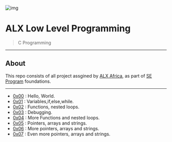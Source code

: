 ![img](https://alx-intranet.hbtn.io/assets/holberton-logo-full-alx-d053727941512ebe04b797ca87d81a195004e9ff2d8a6aedf4004c5365cf8944.png)

# ALX Low Level Programming

>C Programming

---
## About

This repo consists of all project assgined by [ALX Africa](https://www.alxafrica.com/), as part of [SE Program](https://www.alxafrica.com/programme_post/full-stack-software-engineer/) foundations.

---

- [0x00](./0x00-hello_world) : Hello, World.
- [0x01](./0x01-variables_if_else_while) : Variables,if,else,while.
- [0x02](./0x02-functions_nested_loops) : Functions, nested loops.
- [0x03](./0x03-debugging) : Debugging.
- [0x04](./0x04-more_functions_nested_loops) : More Functions and nested loops.
- [0x05](./0x05-pointers_arrays_strings) : Pointers, arrays and strings.
- [0x06](./0x06-pointers_arrays_strings) : More pointers, arrays and strings.
- [0x07](./0x07-pointers_arrays_strings) : Even more pointers, arrays and strings.
